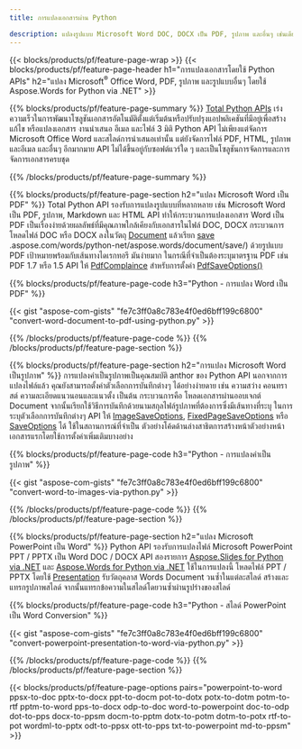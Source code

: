 ```yaml
---
title: การแปลงเอกสารผ่าน Python 

description: แปลงรูปแบบ Microsoft Word DOC, DOCX เป็น PDF, รูปภาพ และอื่นๆ เช่นเดียวกับสไลด์การนำเสนอ ข้อความอีเมล และรูปภาพ 3 มิติ เพียงไม่กี่บรรทัดของโค้ด Python
---
```


{{< blocks/products/pf/feature-page-wrap >}}
{{< blocks/products/pf/feature-page-header h1="การแปลงเอกสารโดยใช้ Python APIs" h2="แปลง Microsoft<sup>&reg;</sup> Office Word, PDF, รูปภาพ และรูปแบบอื่นๆ โดยใช้ Aspose.Words for Python via .NET" >}}

{{% blocks/products/pf/feature-page-summary %}}
[Total Python APIs](https://products.aspose.com/total/python-net/) เร่งความเร็วในการพัฒนาโซลูชันเอกสารอัตโนมัติตั้งแต่เริ่มต้นหรือปรับปรุงแอปพลิเคชันที่มีอยู่เพื่อสร้าง แก้ไข หรือแปลงเอกสาร งานนำเสนอ อีเมล และไฟล์ 3 มิติ Python API ไม่เพียงแต่จัดการ Microsoft Office Word และสไลด์การนำเสนอเท่านั้น แต่ยังจัดการไฟล์ PDF, HTML, รูปภาพ และอีเมล และอื่นๆ อีกมากมาย API ไม่ได้ขึ้นอยู่กับซอฟต์แวร์ใด ๆ และเป็นโซลูชันการจัดการและการจัดการเอกสารครบชุด

{{% /blocks/products/pf/feature-page-summary  %}}

{{% blocks/products/pf/feature-page-section  h2="แปลง Microsoft Word เป็น PDF" %}}
Total Python API รองรับการแปลงรูปแบบที่หลากหลาย เช่น Microsoft Word เป็น PDF, รูปภาพ, Markdown และ HTML API ทำให้กระบวนการแปลงเอกสาร Word เป็น PDF เป็นเรื่องง่ายด้วยผลลัพธ์ที่มีคุณภาพใกล้เคียงกับเอกสารในไฟล์ DOC, DOCX กระบวนการโหลดไฟล์ DOC หรือ DOCX ลงในวัตถุ [Document](https://reference.aspose.com/words/python-net/aspose.words/document/) แล้วเรียก [save](https://reference) .aspose.com/words/python-net/aspose.words/document/save/) ด้วยรูปแบบ PDF เป้าหมายพร้อมกับเส้นทางไดเรกทอรี มันง่ายมาก ในกรณีที่จำเป็นต้องระบุมาตรฐาน PDF เช่น PDF 1.7 หรือ 1.5 API ให้ [PdfComplaince](https://reference.aspose.com/words/python-net/aspose.words.saving/pdfcompliance/) สำหรับการตั้งค่า [PdfSaveOptions()](https://reference.aspose.com/words/python-net/aspose.words.saving/pdfsaveoptions/) 

{{% blocks/products/pf/feature-page-code h3="Python - การแปลง Word เป็น PDF" %}}

{{< gist "aspose-com-gists" "fe7c3ff0a8c783e4f0ed6bff199c6800" "convert-word-document-to-pdf-using-python.py" >}}

{{% /blocks/products/pf/feature-page-code  %}}
{{% /blocks/products/pf/feature-page-section %}}

{{% blocks/products/pf/feature-page-section  h2="การแปลง Microsoft Word เป็นรูปภาพ" %}}
การแปลงคำเป็นรูปภาพเป็นคุณสมบัติ anthor ของ Python API นอกจากการแปลงไฟล์แล้ว คุณยังสามารถตั้งค่าตัวเลือกการบันทึกต่างๆ ได้อย่างง่ายดาย เช่น ความสว่าง คอนทราสต์ ความละเอียดแนวนอนและแนวตั้ง เป็นต้น กระบวนการคือ โหลดเอกสารผ่านออบเจกต์ Document จากนั้นเรียกใช้วิธีการบันทึกด้วยนามสกุลไฟล์รูปภาพที่ต้องการซึ่งมีเส้นทางที่ระบุ ในการระบุตัวเลือกการบันทึกต่างๆ API ให้ [ImageSaveOptions](https://reference.aspose.com/words/python-net/aspose.words.saving/imagesaveoptions/), [FixedPageSaveOptions](https://reference.aspose.com/words/python-net/aspose.words.saving/fixedpagesaveoptions/) หรือ [SaveOptions](https://reference.aspose.com/words/python-net/aspose.words.saving/saveoptions/) ได้ ใช้ในสถานการณ์ที่จำเป็น ตัวอย่างโค้ดด้านล่างสาธิตการสร้างหน้าตัวอย่างหน้าเอกสารแรกโดยใช้การตั้งค่าเพิ่มเติมบางอย่าง

{{% blocks/products/pf/feature-page-code h3="Python - การแปลงคำเป็นรูปภาพ" %}}

{{< gist "aspose-com-gists" "fe7c3ff0a8c783e4f0ed6bff199c6800" "convert-word-to-images-via-python.py" >}}

{{% /blocks/products/pf/feature-page-code  %}}
{{% /blocks/products/pf/feature-page-section %}}

{{% blocks/products/pf/feature-page-section  h2="แปลง Microsoft PowerPoint เป็น Word" %}}
Python API รองรับการแปลงไฟล์ Microsoft PowerPoint PPT / PPTX เป็น Word DOC / DOCX API สองรายการ [Aspose.Slides for Python via .NET](https://products.aspose.com/slides/python-net/) และ [Aspose.Words for Python via .NET](https://products.aspose.com/words/python-net/) ใช้ในการแปลงนี้ โหลดไฟล์ PPT / PPTX โดยใช้ [Presentation](https://reference.aspose.com/slides/python-net/aspose.slides/presentation/) รับวัตถุคลาส Words Document วนซ้ำในแต่ละสไลด์ สร้างและแทรกรูปภาพสไลด์ จากนั้นแทรกข้อความในสไลด์โดยวนซ้ำผ่านรูปร่างของสไลด์

{{% blocks/products/pf/feature-page-code h3="Python - สไลด์ PowerPoint เป็น Word Conversion" %}}

{{< gist "aspose-com-gists" "fe7c3ff0a8c783e4f0ed6bff199c6800" "convert-powerpoint-presentation-to-word-via-python.py" >}}


{{% /blocks/products/pf/feature-page-code  %}}
{{% /blocks/products/pf/feature-page-section %}}


{{< blocks/products/pf/feature-page-options pairs="powerpoint-to-word ppsx-to-doc pptx-to-docx ppt-to-docm pot-to-dotx potx-to-dotm potm-to-rtf pptm-to-word pps-to-docx odp-to-doc word-to-powerpoint doc-to-odp dot-to-pps docx-to-ppsm docm-to-pptm dotx-to-potm dotm-to-potx rtf-to-pot wordml-to-pptx odt-to-ppsx ott-to-pps txt-to-powerpoint md-to-ppsm" >}}